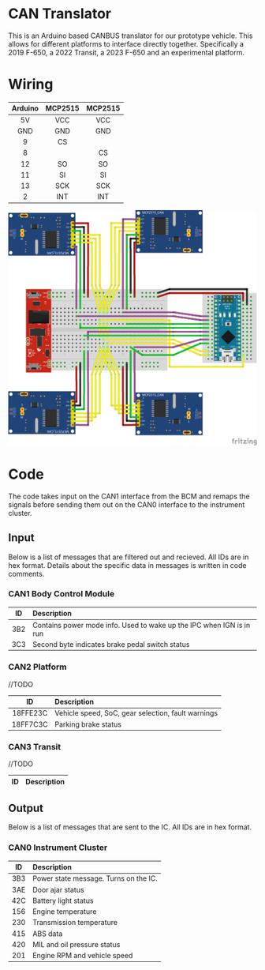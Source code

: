 # CAN Translator
This is an Arduino based CANBUS translator for our prototype vehicle. This allows for different platforms to interface directly together. Specifically a 2019 F-650, a 2022 Transit, a 2023 F-650 and an experimental platform. 

# Wiring

| Arduino | MCP2515 | MCP2515 | 
| :---: | :---: | :---: |
| 5V | VCC | VCC |
| GND | GND | GND |
| 9 | CS |   |
| 8 |   | CS |
| 12 | SO | SO |
| 11 | SI | SI |
| 13 | SCK | SCK |
| 2  | INT | INT |

![wiring diagram](wiring-diagram.png)

# Code
The code takes input on the CAN1 interface from the BCM and remaps the signals before sending them out on the CAN0 interface to the instrument cluster.

## Input
Below is a list of messages that are filtered out and recieved. All IDs are in hex format. Details about the specific data in messages is written in code comments.

### CAN1 Body Control Module

| ID | Description |
| :---: | :--- |
| 3B2 | Contains power mode info. Used to wake up the IPC when IGN is in run |
| 3C3 | Second byte indicates brake pedal switch status |

### CAN2 Platform
//TODO

| ID | Description |
| :---: | :--- |
| 18FFE23C | Vehicle speed, SoC, gear selection, fault warnings |
| 18FF7C3C | Parking brake status |

### CAN3 Transit
//TODO

| ID | Description |
| :---: | :--- |

## Output
Below is a list of messages that are sent to the IC. All IDs are in hex format.

### CAN0 Instrument Cluster

| ID | Description |
| :---: | :--- |
| 3B3 | Power state message. Turns on the IC. |
| 3AE | Door ajar status |
| 42C | Battery light status |
| 156 | Engine temperature |
| 230 | Transmission temperature |
| 415 | ABS data |
| 420 | MIL and oil pressure status |
| 201 | Engine RPM and vehicle speed |
